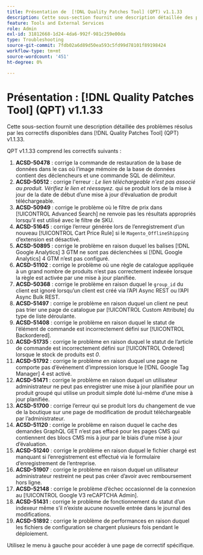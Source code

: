 ```yaml
---
title: Présentation de  [!DNL Quality Patches Tool] (QPT) v1.1.33
description: Cette sous-section fournit une description détaillée des problèmes résolus par les correctifs disponibles dans  [!DNL Quality Patches Tool] (QPT) v1.1.33.
feature: Tools and External Services
role: Admin
exl-id: 31812668-1d24-4da6-992f-981c259e00da
type: Troubleshooting
source-git-commit: 7fdb02a6d89d50ea593c5fd99d78101f89198424
workflow-type: tm+mt
source-wordcount: '451'
ht-degree: 0%

---
```


# Présentation : [!DNL Quality Patches Tool] (QPT) v1.1.33

Cette sous-section fournit une description détaillée des problèmes résolus par les correctifs disponibles dans [!DNL Quality Patches Tool] (QPT) v1.1.33.

QPT v1.1.33 comprend les correctifs suivants :

1. **ACSD-50478** : corrige la commande de restauration de la base de données dans le cas où l’image mémoire de la base de données contient des déclencheurs et une commande SQL de délimiteur.
1. **ACSD-50512** : corrige l&#39;erreur : *Le lien téléchargeable n&#39;est pas associé au produit. Vérifiez le lien et réessayez.* qui se produit lors de la mise à jour de la date de début d’une mise à jour d’évaluation de produit téléchargeable.
1. **ACSD-50949** : corrige le problème où le filtre de prix dans [!UICONTROL Advanced Search] ne renvoie pas les résultats appropriés lorsqu’il est utilisé avec le filtre de SKU.
1. **ACSD-51645** : corrige l’erreur générée lors de l’enregistrement d’un nouveau [!UICONTROL Cart Price Rule] si le `Magento_OfflineShipping` d’extension est désactivé.
1. **ACSD-50895** : corrige le problème en raison duquel les balises [!DNL Google Analytics] 3 GTM ne sont pas déclenchées si [!DNL Google Analytics] 4 GTM n’est pas configuré.
1. **ACSD-51102** : corrige le problème où une règle de catalogue appliquée à un grand nombre de produits n’est pas correctement indexée lorsque la règle est activée par une mise à jour planifiée.
1. **ACSD-50368** : corrige le problème en raison duquel le `group_id` du client est ignoré lorsqu’un client est créé via l’API Async REST ou l’API Async Bulk REST.
1. **ACSD-51497** : corrige le problème en raison duquel un client ne peut pas trier une page de catalogue par [!UICONTROL Custom Attribute] du type de liste déroulante.
1. **ACSD-51408** : corrige le problème en raison duquel le statut de l’élément de commande est incorrectement défini sur [!UICONTROL Backordered].
1. **ACSD-51735** : corrige le problème en raison duquel le statut de l’article de commande est incorrectement défini sur [!UICONTROL Ordered] lorsque le stock de produits est *0*.
1. **ACSD-51792** : corrige le problème en raison duquel une page ne comporte pas d’événement d’impression lorsque le [!DNL Google Tag Manager] 4 est activé.
1. **ACSD-51471** : corrige le problème en raison duquel un utilisateur administrateur ne peut pas enregistrer une mise à jour planifiée pour un produit groupé qui utilise un produit simple doté lui-même d’une mise à jour planifiée.
1. **ACSD-51700** : corrige l’erreur qui se produit lors du changement de vue de la boutique sur une page de modification de produit téléchargeable par l’administrateur.
1. **ACSD-51120** : corrige le problème en raison duquel le cache des demandes GraphQL GET n’est pas effacé pour les pages CMS qui contiennent des blocs CMS mis à jour par le biais d’une mise à jour d’évaluation.
1. **ACSD-51240** : corrige le problème en raison duquel le fichier chargé est manquant si l’enregistrement est effectué via le formulaire d’enregistrement de l’entreprise.
1. **ACSD-51907** : corrige le problème en raison duquel un utilisateur administrateur restreint ne peut pas créer d’avoir avec remboursement hors ligne.
1. **ACSD-52148** : corrige le problème d’échec occasionnel de la connexion au [!UICONTROL Google V3 reCAPTCHA Admin].
1. **ACSD-51431** : corrige le problème de fonctionnement du statut d’un indexeur même s’il n’existe aucune nouvelle entrée dans le journal des modifications.
1. **ACSD-51892** : corrige le problème de performances en raison duquel les fichiers de configuration se chargent plusieurs fois pendant le déploiement.

Utilisez le menu à gauche pour accéder à une page de correctif spécifique.
